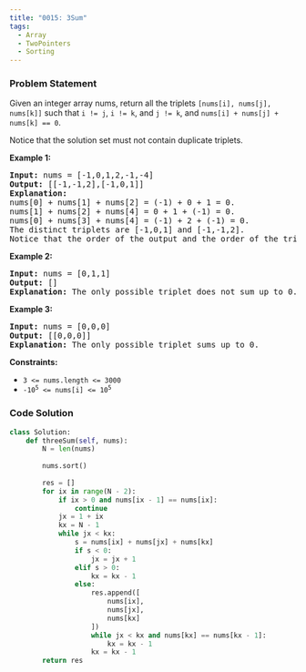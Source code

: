 ```yaml
---
title: "0015: 3Sum"
tags:
  - Array
  - TwoPointers
  - Sorting
---
```

### Problem Statement

<p>Given an integer array nums, return all the triplets <code>[nums[i], nums[j], nums[k]]</code> such that <code>i != j</code>, <code>i != k</code>, and <code>j != k</code>, and <code>nums[i] + nums[j] + nums[k] == 0</code>.</p>

<p>Notice that the solution set must not contain duplicate triplets.</p>


<p><strong class="example">Example 1:</strong></p>

<pre>
<strong>Input:</strong> nums = [-1,0,1,2,-1,-4]
<strong>Output:</strong> [[-1,-1,2],[-1,0,1]]
<strong>Explanation:</strong> 
nums[0] + nums[1] + nums[2] = (-1) + 0 + 1 = 0.
nums[1] + nums[2] + nums[4] = 0 + 1 + (-1) = 0.
nums[0] + nums[3] + nums[4] = (-1) + 2 + (-1) = 0.
The distinct triplets are [-1,0,1] and [-1,-1,2].
Notice that the order of the output and the order of the triplets does not matter.
</pre>

<p><strong class="example">Example 2:</strong></p>

<pre>
<strong>Input:</strong> nums = [0,1,1]
<strong>Output:</strong> []
<strong>Explanation:</strong> The only possible triplet does not sum up to 0.
</pre>

<p><strong class="example">Example 3:</strong></p>

<pre>
<strong>Input:</strong> nums = [0,0,0]
<strong>Output:</strong> [[0,0,0]]
<strong>Explanation:</strong> The only possible triplet sums up to 0.
</pre>


<p><strong>Constraints:</strong></p>

<ul>
	<li><code>3 &lt;= nums.length &lt;= 3000</code></li>
	<li><code>-10<sup>5</sup> &lt;= nums[i] &lt;= 10<sup>5</sup></code></li>
</ul>


### Code Solution

```python
class Solution:
    def threeSum(self, nums):
	    N = len(nums)
	    
        nums.sort()
        
        res = []
        for ix in range(N - 2):
            if ix > 0 and nums[ix - 1] == nums[ix]:
                continue
            jx = 1 + ix
            kx = N - 1
            while jx < kx:
                s = nums[ix] + nums[jx] + nums[kx]
                if s < 0:
                    jx = jx + 1
                elif s > 0:
                    kx = kx - 1
                else:
                    res.append([
                        nums[ix],
                        nums[jx],
                        nums[kx]
                    ])
                    while jx < kx and nums[kx] == nums[kx - 1]:
                        kx = kx - 1
                    kx = kx - 1
        return res
```
